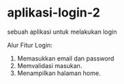 # aplikasi-login-2
sebuah aplikasi untuk melakukan login

Alur Fitur Login:
1. Memasukkan email dan password
2. Memvalidasi masukan.
3. Menampilkan halaman home.
